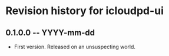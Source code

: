# Revision history for icloudpd-ui

## 0.1.0.0 -- YYYY-mm-dd

* First version. Released on an unsuspecting world.
